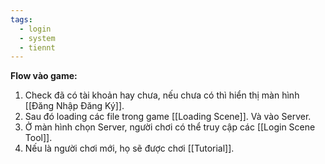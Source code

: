 ```yaml
---
tags:
  - login
  - system
  - tiennt
---
```

**Flow vào game:** 
1. Check đã có tài khoản hay chưa, nếu chưa có thì hiển thị màn hình [[Đăng Nhập Đăng Ký]].
2. Sau đó loading các file trong game [[Loading Scene]]. Và vào Server.
3. Ở màn hình chọn Server, người chơi có thể truy cập các [[Login Scene Tool]].
4. Nếu là người chơi mới, họ sẽ được chơi [[Tutorial]]. 